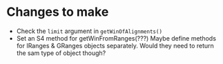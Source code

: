 # Changes to make

- Check the `limit` argument in `getWinOfAlignments()`
- Set an S4 method for getWinFromRanges(???) Maybe define methods for IRanges & GRanges objects separately. 
Would they need to return the sam type of object though?